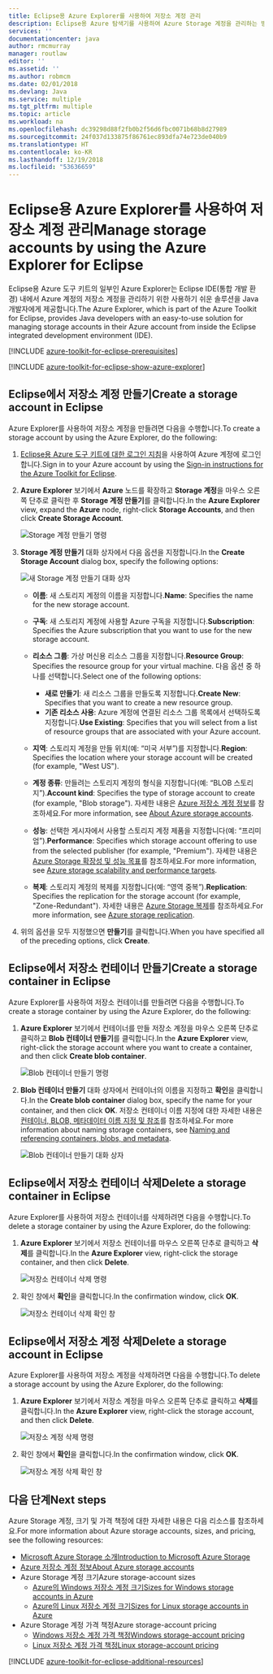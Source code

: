 ```yaml
---
title: Eclipse용 Azure Explorer를 사용하여 저장소 계정 관리
description: Eclipse용 Azure 탐색기를 사용하여 Azure Storage 계정을 관리하는 방법을 알아봅니다.
services: ''
documentationcenter: java
author: rmcmurray
manager: routlaw
editor: ''
ms.assetid: ''
ms.author: robmcm
ms.date: 02/01/2018
ms.devlang: Java
ms.service: multiple
ms.tgt_pltfrm: multiple
ms.topic: article
ms.workload: na
ms.openlocfilehash: dc39298d88f2fb0b2f56d6fbc0071b68b8d27989
ms.sourcegitcommit: 24f037d133875f86761ec893dfa74e723de040b9
ms.translationtype: HT
ms.contentlocale: ko-KR
ms.lasthandoff: 12/19/2018
ms.locfileid: "53636659"
---
```

# <a name="manage-storage-accounts-by-using-the-azure-explorer-for-eclipse"></a><span data-ttu-id="cce87-103">Eclipse용 Azure Explorer를 사용하여 저장소 계정 관리</span><span class="sxs-lookup"><span data-stu-id="cce87-103">Manage storage accounts by using the Azure Explorer for Eclipse</span></span>

<span data-ttu-id="cce87-104">Eclipse용 Azure 도구 키트의 일부인 Azure Explorer는 Eclipse IDE(통합 개발 환경) 내에서 Azure 계정의 저장소 계정을 관리하기 위한 사용하기 쉬운 솔루션을 Java 개발자에게 제공합니다.</span><span class="sxs-lookup"><span data-stu-id="cce87-104">The Azure Explorer, which is part of the Azure Toolkit for Eclipse, provides Java developers with an easy-to-use solution for managing storage accounts in their Azure account from inside the Eclipse integrated development environment (IDE).</span></span>

[!INCLUDE [azure-toolkit-for-eclipse-prerequisites](../includes/azure-toolkit-for-eclipse-prerequisites.md)]

[!INCLUDE [azure-toolkit-for-eclipse-show-azure-explorer](../includes/azure-toolkit-for-eclipse-show-azure-explorer.md)]

## <a name="create-a-storage-account-in-eclipse"></a><span data-ttu-id="cce87-105">Eclipse에서 저장소 계정 만들기</span><span class="sxs-lookup"><span data-stu-id="cce87-105">Create a storage account in Eclipse</span></span>

<span data-ttu-id="cce87-106">Azure Explorer를 사용하여 저장소 계정을 만들려면 다음을 수행합니다.</span><span class="sxs-lookup"><span data-stu-id="cce87-106">To create a storage account by using the Azure Explorer, do the following:</span></span>

1. <span data-ttu-id="cce87-107">[Eclipse용 Azure 도구 키트에 대한 로그인 지침](https://docs.microsoft.com/java/azure/eclipse/azure-toolkit-for-eclipse-sign-in-instructions)을 사용하여 Azure 계정에 로그인합니다.</span><span class="sxs-lookup"><span data-stu-id="cce87-107">Sign in to your Azure account by using the [Sign-in instructions for the Azure Toolkit for Eclipse](https://docs.microsoft.com/java/azure/eclipse/azure-toolkit-for-eclipse-sign-in-instructions).</span></span>

1. <span data-ttu-id="cce87-108">**Azure Explorer** 보기에서 **Azure** 노드를 확장하고 **Storage 계정**을 마우스 오른쪽 단추로 클릭한 후 **Storage 계정 만들기**를 클릭합니다.</span><span class="sxs-lookup"><span data-stu-id="cce87-108">In the **Azure Explorer** view, expand the **Azure** node, right-click **Storage Accounts**, and then click **Create Storage Account**.</span></span>

   ![Storage 계정 만들기 명령][CS01]

1. <span data-ttu-id="cce87-110">**Storage 계정 만들기** 대화 상자에서 다음 옵션을 지정합니다.</span><span class="sxs-lookup"><span data-stu-id="cce87-110">In the **Create Storage Account** dialog box, specify the following options:</span></span>

   ![새 Storage 계정 만들기 대화 상자][CS02]

   * <span data-ttu-id="cce87-112">**이름**: 새 스토리지 계정의 이름을 지정합니다.</span><span class="sxs-lookup"><span data-stu-id="cce87-112">**Name**: Specifies the name for the new storage account.</span></span>

   * <span data-ttu-id="cce87-113">**구독**: 새 스토리지 계정에 사용할 Azure 구독을 지정합니다.</span><span class="sxs-lookup"><span data-stu-id="cce87-113">**Subscription**: Specifies the Azure subscription that you want to use for the new storage account.</span></span>

   * <span data-ttu-id="cce87-114">**리소스 그룹**: 가상 머신용 리소스 그룹을 지정합니다.</span><span class="sxs-lookup"><span data-stu-id="cce87-114">**Resource Group**: Specifies the resource group for your virtual machine.</span></span> <span data-ttu-id="cce87-115">다음 옵션 중 하나를 선택합니다.</span><span class="sxs-lookup"><span data-stu-id="cce87-115">Select one of the following options:</span></span>
      * <span data-ttu-id="cce87-116">**새로 만들기**: 새 리소스 그룹을 만들도록 지정합니다.</span><span class="sxs-lookup"><span data-stu-id="cce87-116">**Create New**: Specifies that you want to create a new resource group.</span></span>
      * <span data-ttu-id="cce87-117">**기존 리소스 사용**: Azure 계정에 연결된 리소스 그룹 목록에서 선택하도록 지정합니다.</span><span class="sxs-lookup"><span data-stu-id="cce87-117">**Use Existing**: Specifies that you will select from a list of resource groups that are associated with your Azure account.</span></span>

   * <span data-ttu-id="cce87-118">**지역**: 스토리지 계정을 만들 위치(예: “미국 서부”)를 지정합니다.</span><span class="sxs-lookup"><span data-stu-id="cce87-118">**Region**: Specifies the location where your storage account will be created (for example, "West US").</span></span>

   * <span data-ttu-id="cce87-119">**계정 종류**: 만들려는 스토리지 계정의 형식을 지정합니다(예: “BLOB 스토리지”).</span><span class="sxs-lookup"><span data-stu-id="cce87-119">**Account kind**: Specifies the type of storage account to create (for example, "Blob storage").</span></span> <span data-ttu-id="cce87-120">자세한 내용은 [Azure 저장소 계정 정보]를 참조하세요.</span><span class="sxs-lookup"><span data-stu-id="cce87-120">For more information, see [About Azure storage accounts].</span></span>

   * <span data-ttu-id="cce87-121">**성능**: 선택한 게시자에서 사용할 스토리지 계정 제품을 지정합니다(예: “프리미엄”).</span><span class="sxs-lookup"><span data-stu-id="cce87-121">**Performance**: Specifies which storage account offering to use from the selected publisher (for example, "Premium").</span></span> <span data-ttu-id="cce87-122">자세한 내용은 [Azure Storage 확장성 및 성능 목표]를 참조하세요.</span><span class="sxs-lookup"><span data-stu-id="cce87-122">For more information, see [Azure storage scalability and performance targets].</span></span>

   * <span data-ttu-id="cce87-123">**복제**: 스토리지 계정의 복제를 지정합니다(예: “영역 중복”).</span><span class="sxs-lookup"><span data-stu-id="cce87-123">**Replication**: Specifies the replication for the storage account (for example, "Zone-Redundant").</span></span> <span data-ttu-id="cce87-124">자세한 내용은 [Azure Storage 복제]를 참조하세요.</span><span class="sxs-lookup"><span data-stu-id="cce87-124">For more information, see [Azure storage replication].</span></span>

1. <span data-ttu-id="cce87-125">위의 옵션을 모두 지정했으면 **만들기**를 클릭합니다.</span><span class="sxs-lookup"><span data-stu-id="cce87-125">When you have specified all of the preceding options, click **Create**.</span></span>

## <a name="create-a-storage-container-in-eclipse"></a><span data-ttu-id="cce87-126">Eclipse에서 저장소 컨테이너 만들기</span><span class="sxs-lookup"><span data-stu-id="cce87-126">Create a storage container in Eclipse</span></span>

<span data-ttu-id="cce87-127">Azure Explorer를 사용하여 저장소 컨테이너를 만들려면 다음을 수행합니다.</span><span class="sxs-lookup"><span data-stu-id="cce87-127">To create a storage container by using the Azure Explorer, do the following:</span></span>

1. <span data-ttu-id="cce87-128">**Azure Explorer** 보기에서 컨테이너를 만들 저장소 계정을 마우스 오른쪽 단추로 클릭하고 **Blob 컨테이너 만들기**를 클릭합니다.</span><span class="sxs-lookup"><span data-stu-id="cce87-128">In the **Azure Explorer** view, right-click the storage account where you want to create a container, and then click **Create blob container**.</span></span>

   ![Blob 컨테이너 만들기 명령][CC01]

1. <span data-ttu-id="cce87-130">**Blob 컨테이너 만들기** 대화 상자에서 컨테이너의 이름을 지정하고 **확인**을 클릭합니다.</span><span class="sxs-lookup"><span data-stu-id="cce87-130">In the **Create blob container** dialog box, specify the name for your container, and then click **OK**.</span></span> <span data-ttu-id="cce87-131">저장소 컨테이너 이름 지정에 대한 자세한 내용은 [컨테이너, BLOB, 메타데이터 이름 지정 및 참조]를 참조하세요.</span><span class="sxs-lookup"><span data-stu-id="cce87-131">For more information about naming storage containers, see [Naming and referencing containers, blobs, and metadata].</span></span>

   ![Blob 컨테이너 만들기 대화 상자][CC02]

## <a name="delete-a-storage-container-in-eclipse"></a><span data-ttu-id="cce87-133">Eclipse에서 저장소 컨테이너 삭제</span><span class="sxs-lookup"><span data-stu-id="cce87-133">Delete a storage container in Eclipse</span></span>

<span data-ttu-id="cce87-134">Azure Explorer를 사용하여 저장소 컨테이너를 삭제하려면 다음을 수행합니다.</span><span class="sxs-lookup"><span data-stu-id="cce87-134">To delete a storage container by using the Azure Explorer, do the following:</span></span>

1. <span data-ttu-id="cce87-135">**Azure Explorer** 보기에서 저장소 컨테이너를 마우스 오른쪽 단추로 클릭하고 **삭제**를 클릭합니다.</span><span class="sxs-lookup"><span data-stu-id="cce87-135">In the **Azure Explorer** view, right-click the storage container, and then click **Delete**.</span></span>

   ![저장소 컨테이너 삭제 명령][DC01]

1. <span data-ttu-id="cce87-137">확인 창에서 **확인**을 클릭합니다.</span><span class="sxs-lookup"><span data-stu-id="cce87-137">In the confirmation window, click **OK**.</span></span>

   ![저장소 컨테이너 삭제 확인 창][DC02]

## <a name="delete-a-storage-account-in-eclipse"></a><span data-ttu-id="cce87-139">Eclipse에서 저장소 계정 삭제</span><span class="sxs-lookup"><span data-stu-id="cce87-139">Delete a storage account in Eclipse</span></span>

<span data-ttu-id="cce87-140">Azure Explorer를 사용하여 저장소 계정을 삭제하려면 다음을 수행합니다.</span><span class="sxs-lookup"><span data-stu-id="cce87-140">To delete a storage account by using the Azure Explorer, do the following:</span></span>

1. <span data-ttu-id="cce87-141">**Azure Explorer** 보기에서 저장소 계정을 마우스 오른쪽 단추로 클릭하고 **삭제**를 클릭합니다.</span><span class="sxs-lookup"><span data-stu-id="cce87-141">In the **Azure Explorer** view, right-click the storage account, and then click **Delete**.</span></span>

   ![저장소 계정 삭제 명령][DS01]

1. <span data-ttu-id="cce87-143">확인 창에서 **확인**을 클릭합니다.</span><span class="sxs-lookup"><span data-stu-id="cce87-143">In the confirmation window, click **OK**.</span></span>

   ![저장소 계정 삭제 확인 창][DS02]

## <a name="next-steps"></a><span data-ttu-id="cce87-145">다음 단계</span><span class="sxs-lookup"><span data-stu-id="cce87-145">Next steps</span></span>

<span data-ttu-id="cce87-146">Azure Storage 계정, 크기 및 가격 책정에 대한 자세한 내용은 다음 리소스를 참조하세요.</span><span class="sxs-lookup"><span data-stu-id="cce87-146">For more information about Azure storage accounts, sizes, and pricing, see the following resources:</span></span>

* <span data-ttu-id="cce87-147">[Microsoft Azure Storage 소개]</span><span class="sxs-lookup"><span data-stu-id="cce87-147">[Introduction to Microsoft Azure Storage]</span></span>
* <span data-ttu-id="cce87-148">[Azure 저장소 계정 정보]</span><span class="sxs-lookup"><span data-stu-id="cce87-148">[About Azure storage accounts]</span></span>
* <span data-ttu-id="cce87-149">Azure Storage 계정 크기</span><span class="sxs-lookup"><span data-stu-id="cce87-149">Azure storage-account sizes</span></span>
  * <span data-ttu-id="cce87-150">[Azure의 Windows 저장소 계정 크기]</span><span class="sxs-lookup"><span data-stu-id="cce87-150">[Sizes for Windows storage accounts in Azure]</span></span>
  * <span data-ttu-id="cce87-151">[Azure의 Linux 저장소 계정 크기]</span><span class="sxs-lookup"><span data-stu-id="cce87-151">[Sizes for Linux storage accounts in Azure]</span></span>
* <span data-ttu-id="cce87-152">Azure Storage 계정 가격 책정</span><span class="sxs-lookup"><span data-stu-id="cce87-152">Azure storage-account pricing</span></span>
  * <span data-ttu-id="cce87-153">[Windows 저장소 계정 가격 책정]</span><span class="sxs-lookup"><span data-stu-id="cce87-153">[Windows storage-account pricing]</span></span>
  * <span data-ttu-id="cce87-154">[Linux 저장소 계정 가격 책정]</span><span class="sxs-lookup"><span data-stu-id="cce87-154">[Linux storage-account pricing]</span></span>

[!INCLUDE [azure-toolkit-for-eclipse-additional-resources](../includes/azure-toolkit-for-eclipse-additional-resources.md)]

<!-- URL List -->

[Microsoft Azure Storage 소개]: /azure/storage/storage-introduction
[Introduction to Microsoft Azure Storage]: /azure/storage/storage-introduction
[Azure 저장소 계정 정보]: /azure/storage/storage-create-storage-account
[About Azure storage accounts]: /azure/storage/storage-create-storage-account
[Azure Storage 복제]: /azure/storage/storage-redundancy
[Azure storage replication]: /azure/storage/storage-redundancy
[Azure Storage 확장성 및 성능 목표]: /azure/storage/storage-scalability-targets
[Azure storage scalability and Performance Targets]: /azure/storage/storage-scalability-targets
[컨테이너, BLOB, 메타데이터 이름 지정 및 참조]: http://go.microsoft.com/fwlink/?LinkId=255555
[Naming and referencing containers, blobs, and metadata]: http://go.microsoft.com/fwlink/?LinkId=255555

[Azure의 Windows 저장소 계정 크기]: /azure/virtual-machines/virtual-machines-windows-sizes
[Sizes for Windows storage accounts in Azure]: /azure/virtual-machines/virtual-machines-windows-sizes
[Azure의 Linux 저장소 계정 크기]: /azure/virtual-machines/virtual-machines-linux-sizes
[Sizes for Linux storage accounts in Azure]: /azure/virtual-machines/virtual-machines-linux-sizes
[Windows 저장소 계정 가격 책정]: https://azure.microsoft.com/pricing/details/virtual-machines/windows/
[Windows storage-account pricing]: https://azure.microsoft.com/pricing/details/virtual-machines/windows/
[Linux 저장소 계정 가격 책정]: https://azure.microsoft.com/pricing/details/virtual-machines/linux/
[Linux storage-account pricing]: https://azure.microsoft.com/pricing/details/virtual-machines/linux/

<!-- IMG List -->

[CS01]: media/azure-toolkit-for-eclipse-managing-storage-accounts-using-azure-explorer/CS01.png
[CS02]: media/azure-toolkit-for-eclipse-managing-storage-accounts-using-azure-explorer/CS02.png
[CC01]: media/azure-toolkit-for-eclipse-managing-storage-accounts-using-azure-explorer/CC01.png
[CC02]: media/azure-toolkit-for-eclipse-managing-storage-accounts-using-azure-explorer/CC02.png

[DS01]: media/azure-toolkit-for-eclipse-managing-storage-accounts-using-azure-explorer/DS01.png
[DS02]: media/azure-toolkit-for-eclipse-managing-storage-accounts-using-azure-explorer/DS02.png
[DC01]: media/azure-toolkit-for-eclipse-managing-storage-accounts-using-azure-explorer/DC01.png
[DC02]: media/azure-toolkit-for-eclipse-managing-storage-accounts-using-azure-explorer/DC02.png
